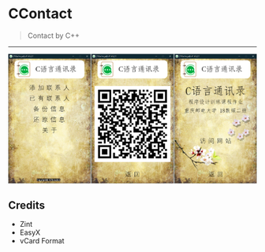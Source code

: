 # CContact
> Contact by C++
---

![Contact](readMe/Run.png)

## Credits
* Zint
* EasyX
* vCard Format
